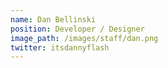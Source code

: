 ```yaml
---
name: Dan Bellinski
position: Developer / Designer
image_path: /images/staff/dan.png
twitter: itsdannyflash
---
```

